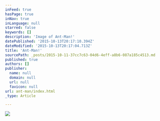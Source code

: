 ```yaml
---
inFeed: true
hasPage: true
inNav: true
inLanguage: null
starred: false
keywords: []
description: 'Image of Ant-Man!'
datePublished: '2015-10-13T20:17:10.394Z'
dateModified: '2015-10-13T20:17:04.713Z'
title: 'Ant-Man!'
sourcePath: _posts/2015-10-11-37cc7c63-04d6-4eff-a8b6-087a185c4513.md
published: true
authors: []
publisher:
  name: null
  domain: null
  url: null
  favicon: null
url: ant-man/index.html
_type: Article

---
```

![](https://the-grid-user-content.s3-us-west-2.amazonaws.com/9c5bab02-53da-48f4-8b84-5528b9959a45.gif)